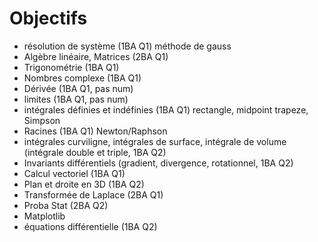 # Objectifs

- résolution de système (1BA Q1) méthode de gauss
- Algèbre linéaire, Matrices (2BA Q1)
- Trigonométrie (1BA Q1)
- Nombres complexe (1BA Q1)
- Dérivée (1BA Q1, pas num)
- limites (1BA Q1, pas num)
- intégrales définies et indéfinies (1BA Q1) rectangle, midpoint trapeze, Simpson
- Racines (1BA Q1) Newton/Raphson
- intégrales curviligne, intégrales de surface, intégrale de volume (intégrale double et triple, 1BA Q2)
- Invariants différentiels (gradient, divergence, rotationnel, 1BA Q2)
- Calcul vectoriel (1BA Q1)
- Plan et droite en 3D (1BA Q2)
- Transformée de Laplace (2BA Q1)
- Proba Stat (2BA Q2)
- Matplotlib
- équations différentielle (1BA Q2)


